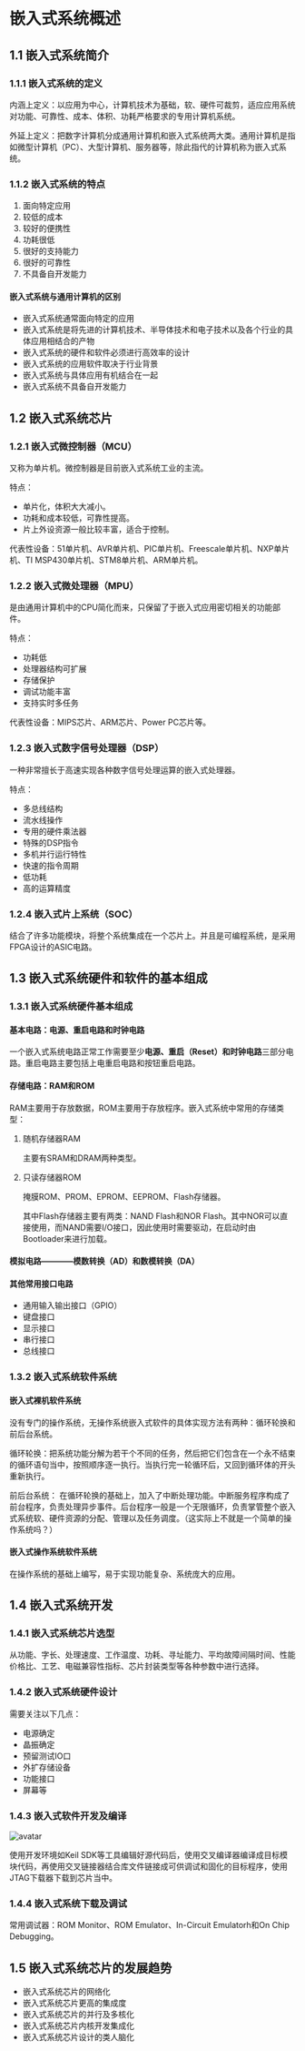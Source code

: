 # 嵌入式系统概述

## 1.1 嵌入式系统简介

### 1.1.1 嵌入式系统的定义

内涵上定义：以应用为中心，计算机技术为基础，软、硬件可裁剪，适应应用系统对功能、可靠性、成本、体积、功耗严格要求的专用计算机系统。

外延上定义：把数字计算机分成通用计算机和嵌入式系统两大类。通用计算机是指如微型计算机（PC）、大型计算机、服务器等，除此指代的计算机称为嵌入式系统。

### 1.1.2 嵌入式系统的特点

1. 面向特定应用
2. 较低的成本
3. 较好的便携性
4. 功耗很低
5. 很好的支持能力
6. 很好的可靠性
7. 不具备自开发能力

#### 嵌入式系统与通用计算机的区别

- 嵌入式系统通常面向特定的应用
- 嵌入式系统是将先进的计算机技术、半导体技术和电子技术以及各个行业的具体应用相结合的产物
- 嵌入式系统的硬件和软件必须进行高效率的设计
- 嵌入式系统的应用软件取决于行业背景
- 嵌入式系统与具体应用有机结合在一起
- 嵌入式系统不具备自开发能力

## 1.2 嵌入式系统芯片

### 1.2.1 嵌入式微控制器（MCU）

又称为单片机。微控制器是目前嵌入式系统工业的主流。

特点：
- 单片化，体积大大减小。
- 功耗和成本较低，可靠性提高。
- 片上外设资源一般比较丰富，适合于控制。

代表性设备：51单片机、AVR单片机、PIC单片机、Freescale单片机、NXP单片机、TI MSP430单片机、STM8单片机、ARM单片机。

### 1.2.2 嵌入式微处理器（MPU）

是由通用计算机中的CPU简化而来，只保留了于嵌入式应用密切相关的功能部件。

特点：
- 功耗低
- 处理器结构可扩展
- 存储保护
- 调试功能丰富
- 支持实时多任务

代表性设备：MIPS芯片、ARM芯片、Power PC芯片等。

### 1.2.3 嵌入式数字信号处理器（DSP）

一种非常擅长于高速实现各种数字信号处理运算的嵌入式处理器。

特点：
- 多总线结构
- 流水线操作
- 专用的硬件乘法器
- 特殊的DSP指令
- 多机并行运行特性
- 快速的指令周期
- 低功耗
- 高的运算精度

### 1.2.4 嵌入式片上系统（SOC）

结合了许多功能模块，将整个系统集成在一个芯片上。并且是可编程系统，是采用FPGA设计的ASIC电路。

## 1.3 嵌入式系统硬件和软件的基本组成

### 1.3.1 嵌入式系统硬件基本组成

#### 基本电路：电源、重启电路和时钟电路

一个嵌入式系统电路正常工作需要至少**电源、重启（Reset）和时钟电路**三部分电路。重启电路主要包括上电重启电路和按钮重启电路。

#### 存储电路：RAM和ROM

RAM主要用于存放数据，ROM主要用于存放程序。嵌入式系统中常用的存储类型：

1. 随机存储器RAM

    主要有SRAM和DRAM两种类型。

2. 只读存储器ROM

    掩膜ROM、PROM、EPROM、EEPROM、Flash存储器。

    其中Flash存储器主要有两类：NAND Flash和NOR Flash。其中NOR可以直接使用，而NAND需要I/O接口，因此使用时需要驱动，在启动时由Bootloader来进行加载。

#### 模拟电路————模数转换（AD）和数模转换（DA）

#### 其他常用接口电路

- 通用输入输出接口（GPIO）
- 键盘接口
- 显示接口
- 串行接口
- 总线接口

### 1.3.2 嵌入式系统软件系统

#### 嵌入式裸机软件系统

没有专门的操作系统，无操作系统嵌入式软件的具体实现方法有两种：循环轮换和前后台系统。

循环轮换：把系统功能分解为若干个不同的任务，然后把它们包含在一个永不结束的循环语句当中，按照顺序逐一执行。当执行完一轮循环后，又回到循环体的开头重新执行。

前后台系统： 在循环轮换的基础上，加入了中断处理功能。中断服务程序构成了前台程序，负责处理异步事件。后台程序一般是一个无限循环，负责掌管整个嵌入式系统软、硬件资源的分配、管理以及任务调度。（这实际上不就是一个简单的操作系统吗？）

#### 嵌入式操作系统软件系统

在操作系统的基础上编写，易于实现功能复杂、系统庞大的应用。

## 1.4 嵌入式系统开发

### 1.4.1 嵌入式系统芯片选型

从功能、字长、处理速度、工作温度、功耗、寻址能力、平均故障间隔时间、性能价格比、工艺、电磁兼容性指标、芯片封装类型等各种参数中进行选择。

### 1.4.2 嵌入式系统硬件设计

需要关注以下几点：
- 电源确定
- 晶振确定
- 预留测试IO口
- 外扩存储设备
- 功能接口
- 屏幕等

### 1.4.3 嵌入式软件开发及编译

![avatar](./pictures/ch1.png)

使用开发环境如Keil SDK等工具编辑好源代码后，使用交叉编译器编译成目标模块代码，再使用交叉链接器结合库文件链接成可供调试和固化的目标程序，使用JTAG下载器下载到芯片当中。

### 1.4.4 嵌入式系统下载及调试

常用调试器：ROM Monitor、ROM Emulator、In-Circuit Emulatorh和On Chip Debugging。

## 1.5 嵌入式系统芯片的发展趋势

- 嵌入式系统芯片的网络化
- 嵌入式系统芯片更高的集成度
- 嵌入式系统芯片的并行及多核化
- 嵌入式系统芯片内核开发集成化
- 嵌入式系统芯片设计的类人脑化
